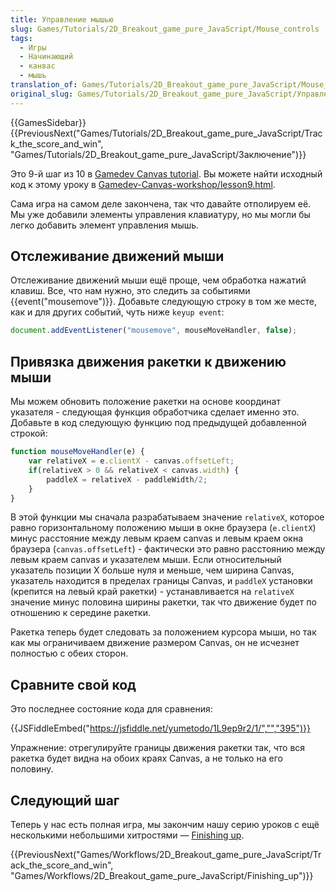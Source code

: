 ```yaml
---
title: Управление мышью
slug: Games/Tutorials/2D_Breakout_game_pure_JavaScript/Mouse_controls
tags:
  - Игры
  - Начинающий
  - канвас
  - мышь
translation_of: Games/Tutorials/2D_Breakout_game_pure_JavaScript/Mouse_controls
original_slug: Games/Tutorials/2D_Breakout_game_pure_JavaScript/Управление_мышью
---
```


{{GamesSidebar}}{{PreviousNext("Games/Tutorials/2D_Breakout_game_pure_JavaScript/Track_the_score_and_win", "Games/Tutorials/2D_Breakout_game_pure_JavaScript/Заключение")}}

Это 9-й шаг из 10 в [Gamedev Canvas tutorial](/ru/docs/Games/Workflows/Breakout_game_from_scratch). Вы можете найти исходный код к этому уроку в [Gamedev-Canvas-workshop/lesson9.html](https://github.com/end3r/Gamedev-Canvas-workshop/blob/gh-pages/lesson09.html).

Сама игра на самом деле закончена, так что давайте отполируем её. Мы уже добавили элементы управления клавиатуру, но мы могли бы легко добавить элемент управления мышь.

## Отслеживание движений мыши

Отслеживание движений мыши ещё проще, чем обработка нажатий клавиш. Все, что нам нужно, это следить за событиями {{event("mousemove")}}. Добавьте следующую строку в том же месте, как и для других событий, чуть ниже `keyup event`:

```js
document.addEventListener("mousemove", mouseMoveHandler, false);
```

## Привязка движения ракетки к движению мыши

Мы можем обновить положение ракетки на основе координат указателя - следующая функция обработчика сделает именно это. Добавьте в код следующую функцию под предыдущей добавленной строкой:

```js
function mouseMoveHandler(e) {
    var relativeX = e.clientX - canvas.offsetLeft;
    if(relativeX > 0 && relativeX < canvas.width) {
        paddleX = relativeX - paddleWidth/2;
    }
}
```

В этой функции мы сначала разрабатываем значение `relativeX`, которое равно горизонтальному положению мыши в окне браузера (`e.clientX`) минус расстояние между левым краем canvas и левым краем окна браузера (`canvas.offsetLeft`) - фактически это равно расстоянию между левым краем canvas и указателем мыши. Если относительный указатель позиции X больше нуля и меньше, чем ширина Canvas, указатель находится в пределах границы Canvas, и `paddleX` установки (крепится на левый край ракетки) - устанавливается на `relativeX` значение минус половина ширины ракетки, так что движение будет по отношению к середине ракетки.

Ракетка теперь будет следовать за положением курсора мыши, но так как мы ограничиваем движение размером Canvas, он не исчезнет полностью с обеих сторон.

## Сравните свой код

Это последнее состояние кода для сравнения:

{{JSFiddleEmbed("https://jsfiddle.net/yumetodo/1L9ep9r2/1/","","395")}}

Упражнение: отрегулируйте границы движения ракетки так, что вся ракетка будет видна на обоих краях Canvas, а не только на его половину.

## Следующий шаг

Теперь у нас есть полная игра, мы закончим нашу серию уроков с ещё несколькими небольшими хитростями — [Finishing up](/ru/docs/Games/Workflows/Breakout_game_from_scratch/Finishing_up).

{{PreviousNext("Games/Workflows/2D_Breakout_game_pure_JavaScript/Track_the_score_and_win", "Games/Workflows/2D_Breakout_game_pure_JavaScript/Finishing_up")}}
